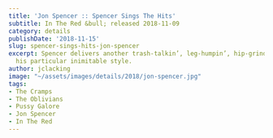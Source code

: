 ```yaml
---
title: 'Jon Spencer :: Spencer Sings The Hits'
subtitle: In The Red &bull; released 2018-11-09
category: details
publishDate: '2018-11-15'
slug: spencer-sings-hits-jon-spencer
excerpt: Spencer delivers another trash-talkin’, leg-humpin’, hip-grindin’ album in
  his particular inimitable style.
author: jclacking
image: "~/assets/images/details/2018/jon-spencer.jpg"
tags:
- The Cramps
- The Oblivians
- Pussy Galore
- Jon Spencer
- In The Red
---
```


